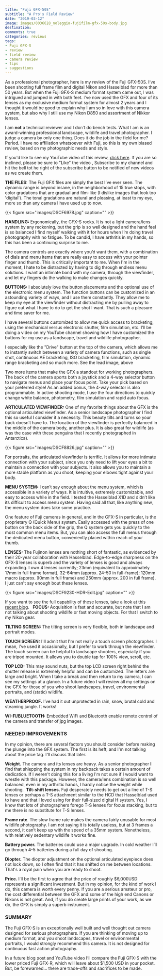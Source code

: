 ```yaml
---
title: "Fuji GFX-50S"
subtitle: "A Pro's Field Review"
date: "2019-03-12"
image: images/0036628_noleggio-fujifilm-gfx-50s-body.jpg
destination:
comments: true
categories: reviews
tags:
- Fuji GFX-S
- review
- field review
- camera review
- tips
- suggestions
---
```


As a professional photographer, here is my review of the Fuji GFX-50S. I’ve been shooting full frame film and digital Nikon and Hasselblad for more than 50 years. But when the Fuji GFX-S medium format system came out, I was intrigued and jumped in with both feet. I’ve now used the GFX and four of its lenses as my exclusive medium format system for almost 2 years and I thought it would be good to explain why I am so in love with this camera system, but also why I still use my Nikon D850 and assortment of Nikkor lenses. 

I am **not** a technical reviewer and I don’t do bench tests. What I am is an award-winning professional landscape, wildlife and travel photographer. I judge a camera by only one thing. Does it do the job in the field for me? Period. I have no affiliation whatsoever with Fuji, so this is my own biased review, based on my photographic needs and style. 

If you'd like to see my YouTube video of this review, [click here](https://youtu.be/uB_YxWmDJVw). If you are so inclined, please be sure to "Like" the video , Subscribe to my channel and hit the bell tot he right of the subscribe button to be notified of new videos as we create them.

**THE FILES:** The Fuji GFX files are simply the best I’ve ever seen. The dynamic range is beyond insane, in the neighborhood of 15 true stops, with color gradations that are gradual and film-like (I dislike images that look too 'digital'). The tonal gradations are natural and pleasing, at least to my eye, more so than any camera I have used up to now.  

{{< figure src="images/DSCF6978.jpg" caption="" >}}

**HANDLING:** Ergonomically, the  GFX-S rocks. It is not a light camera/lens system by any reckoning, but the grip is so well designed and the hand feel is so balanced I find myself walking with it for hours when I’m doing travel photography with no fatigue.  To be candid, I have arthritis in my hands, so this has been a continuing surprise to me. 

The camera controls are exactly where you’d want them, with a combination of dials and menu items that are really easy to access with your pointer finger and thumb. This is critically important to me. When I'm in the moment, I hate to be distracted by having to dig through endless menu solutions. I want an intimate bond with my camera, through the viewfinder, and let my fingers do the walking to make changes quickly. 

**BUTTONS:** I absolutely love the button placements and the  optional use of the electronic menu system. The function buttons can be customized in an astounding variety of ways, and I use them constantly. They allow me to keep my eye at the viewfinder without distracting me by pulling away to figure out what I have to do to get the shot I want. That is such a pleasure and time saver for me. 

I have several buttons customized to allow me quick access to bracketing, using the mechanical versus electronic shutter, film simulation, etc. I'll be doing a video on my YouTube channel showing how I have customized the buttons for my use as a landscape, travel and wildlife photographer. 

I especially like the "Drive" button at the top of the camera, which allows me to instantly switch between a variety of camera  functions, such as single shot, continuous AE bracketing, ISO bracketing, film simulation, dynamic range bracketing and so much more. See the lead image, above

Two more items that make the GFX a standout for working photographers. The back of the camera sports both a joystick and a 4-way selector button to navigate menus and place your focus point. Take your pick based on your preferred style! As an added bonus, the 4-way selector is also programmable. In active shooting mode, I use the four directions to quickly change white balance, photometry, film simulation and rapid auto focus. 

**ARTICULATED VIEWFINDER:** One of my favorite things about the GFX is the optional articulated viewfinder. As a senior landscape photographer I find this so useful I consider it a necessity. This beauty tilts and turns so your back doesn’t have to. The location of the viewfinder is perfectly balanced in the middle of the camera body, another plus. It is also great for wildlife (as was the case with these penguins that I recently photographed in Antarctica). 

{{< figure src="images/DSCF8826.jpg" caption="" >}}

For portraits, the articulated viewfinder is terrific. It allows for more intimate connection with your subject, since you only need to lift your eyes a bit to maintain a connection with your subjects. It also allows you to maintain a more stable platform as you shoot, keeping your elbows tight against your body. 

**MENU SYSTEM:** I can’t say enough about the menu system, which is accessible in a variety of ways. It is intuitive, extremely customizable, and easy to access while in the field. I tested the Hasselblad X1D and didn’t like its difficult to access menu system.  Having said all that, like anything new, the menu system does take some practice. 

One feature of Fuji cameras in general, and in the GFX-S in particular, is the proprietary Q (Quick Menu) system. Easily accessed with the press of one button on the back side of the grip, the Q system gets you quickly to the most common menu items. But, you can also access the full menus through the dedicated menu button, conveniently placed within reach of your thumb. 

**LENSES:** The Fujinon lenses are nothing short of fantastic, as evidenced by their 20-year collaboration with Hasselblad. Edge-to-edge sharpness on the GFX-S lenses is superb and the variety of lenses is good and always expanding. I own 4 lenses currently; 23mm (equivalent to approximately 17mm in full frame format),  32-64mm (approx. 24-50 in full-frame); 120mm macro (approx. 90mm in full frame) and 250mm (approx. 200 in full frame). I just can't say enough bout these lenses. 

{{< figure src="images/DSCF9230-HDR-Edit.jpg" caption="" >}}

If you want to see the full capability of these lenses, take a look at [this recent blog](https://lesterpickerphoto.com/2019/02/01/do-quality-lenses-really-matter/).  
**FOCUS:**  Acquisition is fast and accurate, but note that I am not talking about shooting wildlife or fast moving objects. For that I switch to my Nikon gear. 

**TILTING SCREEN:** The tilting screen is very flexible, both in landscape and portrait modes. 

**TOUCH SCREEN:** I'll admit that I'm not really a touch screen photographer. I mean, I've used it occasionally, but I prefer to work through the viewfinder. The touch screen can  be helpful to landscape shooters, especially if you are tripod mounted. It allows you to double tap for 100% view, scroll, etc. 

**TOP LCD:** This may sound nuts, but the top LCD screen right behind the shutter release is extremely helpful and can be customized. The letters are large and bright. When I take a break and then return to my camera, I can see my settings at a glance. In a future video I will review all my settings on the GFX for those of you who shoot landscapes, travel, environmental portraits, and (static) wildlife. 

**WEATHERPROOF.** I’ve had it out unprotected in rain, snow, brutal cold and steaming jungle. It works! 

**WI-FI/BLUETOOTH:** Embedded WiFi and Bluetooth enable remote control of the camera and transfer of jpg images.

### NEEDED IMPROVEMENTS  
In my opinion, there are several factors you should consider before making the plunge into the GFX system. The first is its heft, and I'm not talking about the price tag. I'll discuss that later. 

**Weight.** The camera and its lenses are heavy. As a senior photographer I find that shlepping the system in my backpack takes a certain amount of dedication. If I weren't doing this for a living I'm not sure if I would want to wrestle with this package. However, the camera/lens combination is so well balanced, even in my arthritic hands, I hardly notice the weight while shooting. 
 **Tilt-shift lenses.** Fuji desperately needs to get out a line of T-S lenses or perhaps a T-S attachment similar to the HCD that Hasselblad used to have and that I loved using for their full-sized digital H system. Yes, I know that lots of photographers forego T-S lenses for focus stacking, but to me there is no substitute for T-S lenses. 

**Frame rate**. The slow frame rate makes the camera fairly unusable for most wildlife photography. I am not saying it is totally useless, but at 3 frames a second, it can’t keep up with the speed of a 35mm system. Nonetheless, with relatively sedentary wildlife it works fine. 

**Battery power.** The batteries could use a major upgrade. In cold weather I’ll go through 4-5 batteries during a full day of shooting. 

**Diopter.** The diopter adjustment on the optional articulated eyepiece does not lock down, so I often find that it has shifted on me between locations. That's a royal pain when you are ready to shoot. 

**Price.** I'll be the first to agree that the price of roughly $6,000USD represents a significant investment. But in my opinion, for the kind of work I do, this camera is worth every penny. If you are a serious amateur or pro, the cost differential between the GFX and some of the high end Canons or Nikons is not great. And, if you do create large prints of your work, as we do, the GFX is simply a superb instrument. 

### SUMMARY 
The Fuji GFX-S is an exceptionally well built and well thought out camera designed for serious photographers. If you are thinking of moving up to medium format, and you shoot landscapes, travel or environmental portraits, I would strongly recommend this camera. It is not designed for continuous fast action photography. 

In a future blog post and YouTube video I’ll compare the Fuji GFX-S with the lower priced Fuji GFX-R, which will leave about $1,500 USD in your pocket. But, be forewarned… there are trade-offs and sacrifices to be made. 


